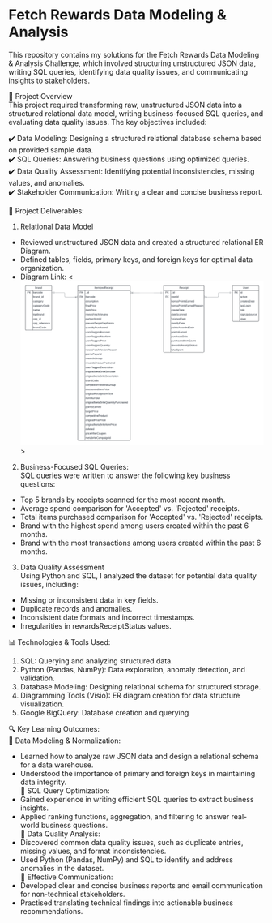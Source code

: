 # Fetch Rewards Data Modeling & Analysis
This repository contains my solutions for the Fetch Rewards Data Modeling & Analysis Challenge, which involved structuring unstructured JSON data, writing SQL queries, identifying data quality issues, and communicating insights to stakeholders.<br>

🚀 Project Overview<br>
This project required transforming raw, unstructured JSON data into a structured relational data model, writing business-focused SQL queries, and evaluating data quality issues. The key objectives included: <br>

✔️ Data Modeling: Designing a structured relational database schema based on provided sample data.<br>
✔️ SQL Queries: Answering business questions using optimized queries.<br>
✔️ Data Quality Assessment: Identifying potential inconsistencies, missing values, and anomalies.<br>
✔️ Stakeholder Communication: Writing a clear and concise business report.<br>

📂 Project Deliverables:<br>

1. Relational Data Model<br>
  - Reviewed unstructured JSON data and created a structured relational ER Diagram.<br>
  - Defined tables, fields, primary keys, and foreign keys for optimal data organization.<br>
  - Diagram Link: <![Alt text](https://github.com/siddharthgada/Fetch-Rewards-Exercise/blob/main/images/ER_Diagram.png)><br>

2. Business-Focused SQL Queries:<br>
SQL queries were written to answer the following key business questions:<br>
  - Top 5 brands by receipts scanned for the most recent month.<br>
  - Average spend comparison for 'Accepted' vs. 'Rejected' receipts.<br>
  - Total items purchased comparison for 'Accepted' vs. 'Rejected' receipts.<br>
  - Brand with the highest spend among users created within the past 6 months.<br>
  - Brand with the most transactions among users created within the past 6 months.<br>

3. Data Quality Assessment<br>
Using Python and SQL, I analyzed the dataset for potential data quality issues, including:<br>
  - Missing or inconsistent data in key fields.<br>
  - Duplicate records and anomalies.<br>
  - Inconsistent date formats and incorrect timestamps.<br>
  - Irregularities in rewardsReceiptStatus values.<br>

📊 Technologies & Tools Used:
1. SQL: Querying and analyzing structured data.
2. Python (Pandas, NumPy): Data exploration, anomaly detection, and validation.
3. Database Modeling: Designing relational schema for structured storage.
4. Diagramming Tools (Visio): ER diagram creation for data structure visualization.
5. Google BigQuery: Database creation and querying

🔍 Key Learning Outcomes:<br>
📌 Data Modeling & Normalization:<br>
  - Learned how to analyze raw JSON data and design a relational schema for a data warehouse.<br>
  - Understood the importance of primary and foreign keys in maintaining data integrity.<br>
📌 SQL Query Optimization:<br>
  - Gained experience in writing efficient SQL queries to extract business insights.<br>
  - Applied ranking functions, aggregation, and filtering to answer real-world business questions.<br>
📌 Data Quality Analysis:<br>
  - Discovered common data quality issues, such as duplicate entries, missing values, and format inconsistencies.<br>
  - Used Python (Pandas, NumPy) and SQL to identify and address anomalies in the dataset.<br>
📌 Effective Communication:<br>
  - Developed clear and concise business reports and email communication for non-technical stakeholders.<br>
  - Practised translating technical findings into actionable business recommendations.<br>
